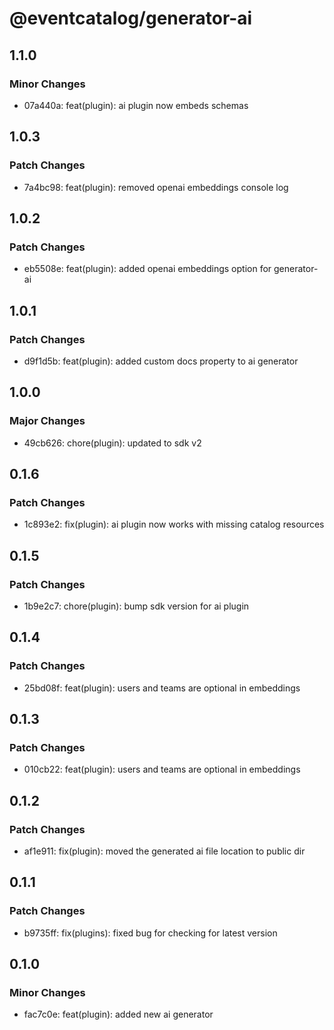 # @eventcatalog/generator-ai

## 1.1.0

### Minor Changes

- 07a440a: feat(plugin): ai plugin now embeds schemas

## 1.0.3

### Patch Changes

- 7a4bc98: feat(plugin): removed openai embeddings console log

## 1.0.2

### Patch Changes

- eb5508e: feat(plugin): added openai embeddings option for generator-ai

## 1.0.1

### Patch Changes

- d9f1d5b: feat(plugin): added custom docs property to ai generator

## 1.0.0

### Major Changes

- 49cb626: chore(plugin): updated to sdk v2

## 0.1.6

### Patch Changes

- 1c893e2: fix(plugin): ai plugin now works with missing catalog resources

## 0.1.5

### Patch Changes

- 1b9e2c7: chore(plugin): bump sdk version for ai plugin

## 0.1.4

### Patch Changes

- 25bd08f: feat(plugin): users and teams are optional in embeddings

## 0.1.3

### Patch Changes

- 010cb22: feat(plugin): users and teams are optional in embeddings

## 0.1.2

### Patch Changes

- af1e911: fix(plugin): moved the generated ai file location to public dir

## 0.1.1

### Patch Changes

- b9735ff: fix(plugins): fixed bug for checking for latest version

## 0.1.0

### Minor Changes

- fac7c0e: feat(plugin): added new ai generator

